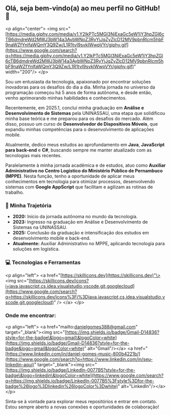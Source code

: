 ## Olá, seja bem-vindo(a) ao meu perfil no GitHub\! 👋

\<p align="center"\>
\<img src="[https://media.giphy.com/media/v1.Y2lkPTc5MGI3NjExaGc5eW1jY3hpZGl6cTB6dmdreWd2MWJ3bW14a3AybWNoZ3RyYjJqZyZlcD12MV9pbnRlcm5hbF9naWZfYnlfaWQmY3Q9Zw/L1R1tvI9svkIWwpVYr/giphy.gif](https://www.google.com/search?q=https://media.giphy.com/media/v1.Y2lkPTc5MGI3NjExaGc5eW1jY3hpZGl6cTB6dmdreWd2MWJ3bW14a3AybWNoZ3RyYjJqZyZlcD12MV9pbnRlcm5hbF9naWZfYnlfaWQmY3Q9Zw/L1R1tvI9svkIWwpVYr/giphy.gif)" width="200"/\>
\</p\>

Sou um entusiasta da tecnologia, apaixonado por encontrar soluções inovadoras para os desafios do dia a dia. Minha jornada no universo da programação começou há 5 anos de forma autônoma, e desde então, venho aprimorando minhas habilidades e conhecimentos.

Recentemente, em 2025.1, concluí minha graduação em **Análise e Desenvolvimento de Sistemas** pela UNINASSAU, uma etapa que solidificou minha base teórica e me preparou para os desafios do mercado. Além disso, possuo um curso de **Desenvolvedor de Dispositivos Móveis**, que expandiu minhas competências para o desenvolvimento de aplicações mobile.

Atualmente, dedico meus estudos ao aprofundamento em **Java**, **JavaScript para back-end** e **C\#**, buscando sempre me manter atualizado com as tecnologias mais recentes.

Paralelamente à minha jornada acadêmica e de estudos, atuo como **Auxiliar Administrativo no Centro Logístico do Ministério Público de Pernambuco (MPPE)**. Nesta função, tenho a oportunidade de aplicar meus conhecimentos em tecnologia para otimizar processos, desenvolvendo sistemas com **Google AppScript** que facilitam e agilizam as rotinas de trabalho.

### 🚀 Minha Trajetória

  * **2020:** Início da jornada autônoma no mundo da tecnologia.
  * **2023:** Ingresso na graduação em Análise e Desenvolvimento de Sistemas na UNINASSAU.
  * **2025:** Conclusão da graduação e intensificação dos estudos em desenvolvimento mobile e back-end.
  * **Atualmente:** Auxiliar Administrativo no MPPE, aplicando tecnologia para soluções em logística.

### 💻 Tecnologias e Ferramentas

\<p align="left"\>
\<a href="[https://skillicons.dev](https://skillicons.dev)"\>
\<img src="[https://skillicons.dev/icons?i=java,javascript,cs,idea,visualstudio,vscode,git,googlecloud](https://www.google.com/search?q=https://skillicons.dev/icons%3Fi%3Djava,javascript,cs,idea,visualstudio,vscode,git,googlecloud)" /\>
\</a\>
\</p\>

### Onde me encontrar:

\<p align="left"\>
\<a href="mailto:danielgomes388@gmail.com" target="\_blank"\>\<img src="[https://img.shields.io/badge/Gmail-D14836?style=for-the-badge\&logo=gmail\&logoColor=white](https://img.shields.io/badge/Gmail-D14836?style=for-the-badge&logo=gmail&logoColor=white)" alt="Gmail"/\>\</a\>
\<a href="[https://www.linkedin.com/in/daniel-gomes-music-800b4221b/](https://www.google.com/search?q=https://www.linkedin.com/in/seu-linkedin-aqui)" target="\_blank"\>\<img src="[https://img.shields.io/badge/LinkedIn-0077B5?style=for-the-badge\&logo=linkedin\&logoColor=white](https://www.google.com/search?q=https://img.shields.io/badge/LinkedIn-0077B5%3Fstyle%3Dfor-the-badge%26logo%3Dlinkedin%26logoColor%3Dwhite)" alt="LinkedIn"/\>\</a\>
\</p\>

Sinta-se à vontade para explorar meus repositórios e entrar em contato. Estou sempre aberto a novas conexões e oportunidades de colaboração\!
